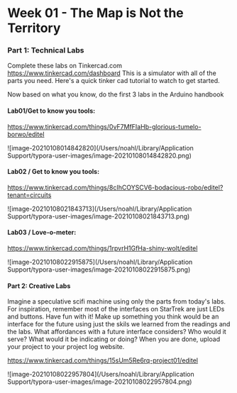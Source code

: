 



# Week 01 - The Map is Not the Territory

### Part 1: Technical Labs

Complete these labs on Tinkercad.com https://www.tinkercad.com/dashboard This is a simulator with all of the parts you need. Here's a quick tinker cad tutorial to watch to get started.

Now based on what you know, do the first 3 labs in the Arduino handbook

#### Lab01/Get to know you tools:

https://www.tinkercad.com/things/0vF7MfFIaHb-glorious-tumelo-borwo/editel

![image-20210108014842820](/Users/noahl/Library/Application Support/typora-user-images/image-20210108014842820.png)



#### Lab02 / Get to know you tools:

https://www.tinkercad.com/things/8cIhCOYSCV6-bodacious-robo/editel?tenant=circuits

![image-20210108021843713](/Users/noahl/Library/Application Support/typora-user-images/image-20210108021843713.png)



#### Lab03 / Love-o-meter:

https://www.tinkercad.com/things/1rpvrH1GfHa-shiny-wolt/editel

![image-20210108022915875](/Users/noahl/Library/Application Support/typora-user-images/image-20210108022915875.png)



#### Part 2: Creative Labs

Imagine a speculative scifi machine using only the parts from today's labs. For inspiration, remember most of the interfaces on StarTrek are just LEDs and buttons. Have fun with it! Make up something you think would be an interface for the future using just the skils we learned from the readings and the labs. What affordances with a future interface considers? Who would it serve? What would it be indicating or doing? When you are done, upload your project to your project log website.



https://www.tinkercad.com/things/15sUm5Re6rq-project01/editel

![image-20210108022957804](/Users/noahl/Library/Application Support/typora-user-images/image-20210108022957804.png)